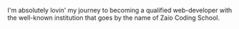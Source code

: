 I'm absolutely lovin' my journey to becoming a qualified web-developer with the well-known institution that goes by the name of Zaio Coding School.

